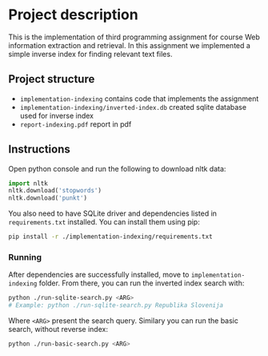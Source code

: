 # Project description
This is the implementation of third programming assignment for course Web information extraction and retrieval. In this 
assignment we implemented a simple inverse index for finding relevant text files.

## Project structure
- `implementation-indexing` contains code that implements the assignment
- `implementation-indexing/inverted-index.db` created sqlite database used for inverse index
- `report-indexing.pdf` report in pdf

## Instructions
Open python console and run the following to download nltk data:
```python
import nltk
nltk.download('stopwords')
nltk.download('punkt')
```

You also need to have SQLite driver and dependencies listed in `requirements.txt` installed. You can install them using pip:
```bash
pip install -r ./implementation-indexing/requirements.txt
```

### Running
After dependencies are successfully installed, move to `implementation-indexing` folder. From there, you can run the inverted index search with:
```bash
python ./run-sqlite-search.py <ARG>
# Example: python ./run-sqlite-search.py Republika Slovenija
```
Where `<ARG>` present the search query. Similary you can run the basic search, without reverse index:
```bash
python ./run-basic-search.py <ARG>
```
